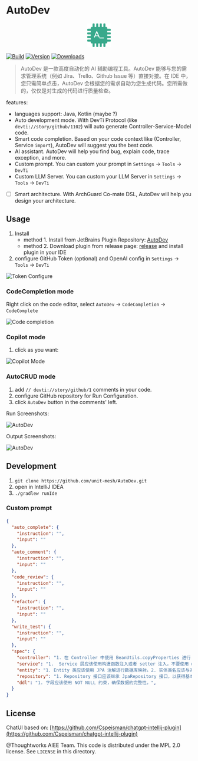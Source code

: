 # AutoDev

<p align="center">
  <img src="src/main/resources/META-INF/pluginIcon.svg" width="64px" height="64px" />
</p>

[![Build](https://github.com/unit-mesh/auto-dev/actions/workflows/build.yml/badge.svg)](https://github.com/unit-mesh/auto-dev/actions/workflows/build.yml)
[![Version](https://img.shields.io/jetbrains/plugin/v/21520-autodev.svg)](https://plugins.jetbrains.com/plugin/21520-autodev)
[![Downloads](https://img.shields.io/jetbrains/plugin/d/21520-autodev.svg)](https://plugins.jetbrains.com/plugin/21520-autodev)

> AutoDev 是一款高度自动化的 AI 辅助编程工具。AutoDev 能够与您的需求管理系统（例如 Jira、Trello、Github Issue 等）直接对接。在
> IDE 中，您只需简单点击，AutoDev 会根据您的需求自动为您生成代码。您所需做的，仅仅是对生成的代码进行质量检查。

features:

- languages support: Java, Kotlin (maybe ?)
- Auto development mode. With DevTi Protocol (like `devti://story/github/1102`) will auto generate
  Controller-Service-Model code.
- Smart code completion. Based on your code context like (Controller, Service `import`), AutoDev will suggest you the
  best code.
- AI assistant. AutoDev will help you find bug, explain code, trace exception, and more.
- Custom prompt. You can custom your prompt in `Settings` -> `Tools` -> `DevTi`
- Custom LLM Server. You can custom your LLM Server in `Settings` -> `Tools` -> `DevTi`
- [ ] Smart architecture. With ArchGuard Co-mate DSL, AutoDev will help you design your architecture.

## Usage

1. Install
    - method 1. Install from JetBrains Plugin Repository: [AutoDev](https://plugins.jetbrains.com/plugin/21520-autodev)
    - method 2. Download plugin from release page: [release](https://github.com/unit-mesh/auto-dev/releases) and install
      plugin in your IDE
2. configure GitHub Token (optional) and OpenAI config in `Settings` -> `Tools` -> `DevTi`

![Token Configure](https://unitmesh.cc/auto-dev/autodev-config.png)

### CodeCompletion mode

Right click on the code editor, select `AutoDev` -> `CodeCompletion` -> `CodeComplete`

![Code completion](https://unitmesh.cc/auto-dev/completion-mode.png)

### Copilot mode

1. click as you want:

![Copilot Mode](https://unitmesh.cc/auto-dev/copilot-mode.png)

### AutoCRUD mode

1. add `// devti://story/github/1` comments in your code.
2. configure GitHub repository for Run Configuration.
3. click `AutoDev` button in the comments' left.

Run Screenshots:

![AutoDev](https://unitmesh.cc/auto-dev/init-instruction.png)

Output Screenshots:

![AutoDev](https://unitmesh.cc/auto-dev/blog-controller.png)

## Development

1. `git clone https://github.com/unit-mesh/AutoDev.git`
2. open in IntelliJ IDEA
3. `./gradlew runIde`

### Custom prompt

```json
{
  "auto_complete": {
    "instruction": "",
    "input": ""
  },
  "auto_comment": {
    "instruction": "",
    "input": ""
  },
  "code_review": {
    "instruction": "",
    "input": ""
  },
  "refactor": {
    "instruction": "",
    "input": ""
  },
  "write_test": {
    "instruction": "",
    "input": ""
  },
  "spec": {
    "controller": "1. 在 Controller 中使用 BeanUtils.copyProperties 进行 DTO 转换 Entity ；2. 禁止使用 Autowired；3. 使用 Swagger Annotation 表明 API 含义。4. Controller 方法应该捕获并处理业务异常，不应该抛出系统异常。",
    "service": "1.  Service 层应该使用构造函数注入或者 setter 注入，不要使用 @Autowired 注解注入。",
    "entity": "1. Entity 类应该使用 JPA 注解进行数据库映射。2. 实体类名应该与对应的数据库表名相同。实体类应该使用注解标记主键和表名，例如：@Id、@GeneratedValue、@Table 等。",
    "repository": "1. Repository 接口应该继承 JpaRepository 接口，以获得基本的 CRUD 操作。",
    "ddl": "1. 字段应该使用 NOT NULL 约束，确保数据的完整性。",
  }
}
```

## License

ChatUI based
on: [https://github.com/Cspeisman/chatgpt-intellij-plugin](https://github.com/Cspeisman/chatgpt-intellij-plugin)

@Thoughtworks AIEE Team. This code is distributed under the MPL 2.0 license. See `LICENSE` in this directory.
